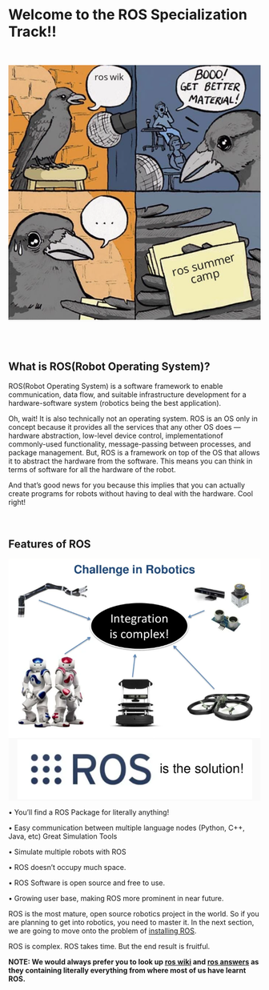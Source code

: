 # Welcome to the ROS Specialization Track!!  
<br>  
<p align="center" style="background-color: rgb(250,250,250)">
<img src="https://github.com/Robotics-Club-IIT-BHU/ROS-Specialization-22/blob/main/media/ROS_Intro.png"/>
</p>
<br>
<br>  

## What is ROS(Robot Operating System)?

ROS(Robot Operating System) is a software framework to enable communication, data flow, and suitable infrastructure development for a hardware-software system (robotics being the best application).

Oh, wait! It is also technically not an operating system. ROS is an OS only in concept because it provides all the services that any other OS does — hardware abstraction, low-level device control, implementationof commonly-used functionality, message-passing between processes, and package management. But, ROS is a framework on top of the OS that allows it to abstract the hardware from the software. This means you can think in terms of software for
all the hardware of the robot.

And that’s good news for you because this implies that you can actually create programs for robots without having to deal with the hardware. Cool right!
<br>  
<br>  
## Features of ROS

<p align="center" style="background-color: rgb(250,250,250)">
<img src="https://github.com/Robotics-Club-IIT-BHU/ROS-Specialization-22/blob/main/media/Need_for_ROS-1.png"/>
<img src="https://github.com/Robotics-Club-IIT-BHU/ROS-Specialization-22/blob/main/media/Need_for_ROS-2.png"/>
</p>



•	You’ll find a ROS Package for literally anything!


•	Easy communication between multiple language nodes (Python, C++, Java, etc) Great Simulation Tools


•	Simulate multiple robots with ROS 


•	ROS doesn’t occupy much space.


•	ROS Software is open source and free to use.


•	Growing user base, making ROS more prominent in near future.


ROS is the most mature, open source robotics project in the world. So if you are planning to get into robotics, you need to master it. 
In the next section, we are going to move onto the problem of 
[installing ROS](https://github.com/Robotics-Club-IIT-BHU/ROS-Specialization-22/blob/main/week1/Installation.md).


ROS is complex. ROS takes time. But the end result is fruitful.


**NOTE: We would always prefer you to look up 
[ros wiki](http://wiki.ros.org/Documentation)
and 
[ros answers](https://answers.ros.org/questions/)
as they containing literally everything from where most of us have learnt ROS.**
